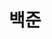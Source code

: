 ---
title: "백준"
layout: category
permalink: /categories/boj/
author_profile: true
taxonomy: boj
sidebar:
    nav: "docs"
---